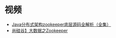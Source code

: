 







# 视频

* [Java分布式架构zookeeper底层源码全解析（全集）](https://www.bilibili.com/video/av59755888/?spm_id_from=333.788.videocard.17)
* [尚硅谷】大数据之Zookeeper](https://www.bilibili.com/video/av31971404?from=search&seid=8155618847316669100)
